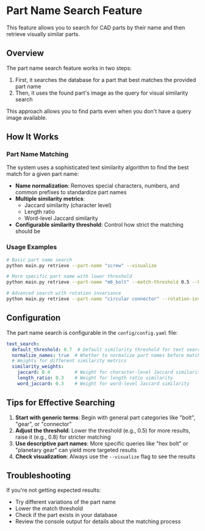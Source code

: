 # Part Name Search Feature

This feature allows you to search for CAD parts by their name and then retrieve visually similar parts.

## Overview

The part name search feature works in two steps:
1. First, it searches the database for a part that best matches the provided part name
2. Then, it uses the found part's image as the query for visual similarity search

This approach allows you to find parts even when you don't have a query image available.

## How It Works

### Part Name Matching

The system uses a sophisticated text similarity algorithm to find the best match for a given part name:

- **Name normalization**: Removes special characters, numbers, and common prefixes to standardize part names
- **Multiple similarity metrics**:
  - Jaccard similarity (character level)
  - Length ratio
  - Word-level Jaccard similarity
- **Configurable similarity threshold**: Control how strict the matching should be

### Usage Examples

```bash
# Basic part name search
python main.py retrieve --part-name "screw" --visualize

# More specific part name with lower threshold
python main.py retrieve --part-name "m6_bolt" --match-threshold 0.5 --k 10

# Advanced search with rotation invariance
python main.py retrieve --part-name "circular connector" --rotation-invariant --num-rotations 12
```

## Configuration

The part name search is configurable in the `config/config.yaml` file:

```yaml
text_search:
  default_threshold: 0.7  # Default similarity threshold for text search (0-1)
  normalize_names: true  # Whether to normalize part names before matching
  # Weights for different similarity metrics
  similarity_weights:
    jaccard: 0.4         # Weight for character-level Jaccard similarity
    length_ratio: 0.3    # Weight for length ratio similarity
    word_jaccard: 0.3    # Weight for word-level Jaccard similarity
```

## Tips for Effective Searching

1. **Start with generic terms**: Begin with general part categories like "bolt", "gear", or "connector"
2. **Adjust the threshold**: Lower the threshold (e.g., 0.5) for more results, raise it (e.g., 0.8) for stricter matching
3. **Use descriptive part names**: More specific queries like "hex bolt" or "planetary gear" can yield more targeted results
4. **Check visualization**: Always use the `--visualize` flag to see the results

## Troubleshooting

If you're not getting expected results:

- Try different variations of the part name
- Lower the match threshold
- Check if the part exists in your database
- Review the console output for details about the matching process